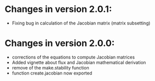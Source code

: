 # Changes in version 2.0.1:
  - Fixing bug in calculation of the Jacobian matrix (matrix subsetting)

# Changes in version 2.0.0:
  - corrections of the equations to compute Jacobian matrices
  - Added vignette about flux and Jacobian mathematical derivation
  - remove of the make.stability function 
  - function create.jacobian now exported